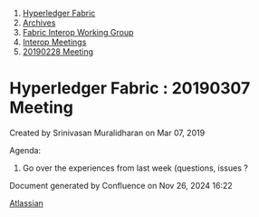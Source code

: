 1. [Hyperledger Fabric](index.html)
2. [Archives](Archives_22840389.html)
3. [Fabric Interop Working Group](Fabric-Interop-Working-Group_22839518.html)
4. [Interop Meetings](Interop-Meetings_22840492.html)
5. [20190228 Meeting](20190228-Meeting_22840689.html)

# Hyperledger Fabric : 20190307 Meeting

Created by Srinivasan Muralidharan on Mar 07, 2019

Agenda:

1. Go over the experiences from last week (questions, issues ?

Document generated by Confluence on Nov 26, 2024 16:22

[Atlassian](http://www.atlassian.com/)

